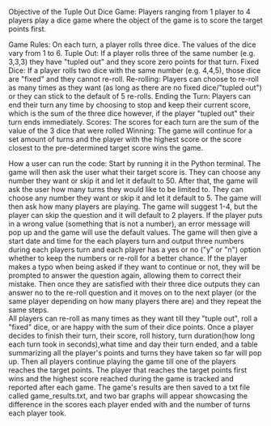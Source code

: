 Objective of the Tuple Out Dice Game: 
Players ranging from 1 player to 4 players play a dice game where the object of the game is to score the target points first. 
 
Game Rules: 
On each turn, a player rolls three dice. The values of the dice vary from 1 to 6. 
Tuple Out: If a player rolls three of the same number (e.g. 3,3,3) they have "tupled out" and they score zero points for that turn.
Fixed Dice: If a player rolls two dice with the same number (e.g. 4,4,5), those dice are "fixed" and they cannot re-roll. 
Re-rolling: Players can choose to re-roll as many times as they want (as long as there are no fixed dice/"tupled out") or they can stick to the default of 5 re-rolls. 
Ending the Turn: Players can end their turn any time by choosing to stop and keep their current score, which is the sum of the three dice however, if the player "tupled out" their turn ends immediately. 
Scores: The scores for each turn are the sum of the value of the 3 dice that were rolled 
Winning: The game will continue for a set amount of turns and the player with the highest score or the score closest to the pre-determined target score wins the game.

How a user can run the code: 
Start by running it in the Python terminal. The game will then ask the user what their target score is. 
They can choose any number they want or skip it and let it default to 50. After that, the game will ask the user how many turns they would like to be limited to. 
They can choose any number they want or skip it and let it default to 5. The game will then ask how many players are playing. 
The game will suggest 1-4, but the player can skip the question and it will default to 2 players. 
If the player puts in a wrong value (something that is not a number), an error message will pop up and the game will use the default values. 
The game will then give a start date and time for the each players turn and output three numbers during each players turn and each player has a  yes or no ("y" or "n") option whether to keep the numbers or re-roll for a better chance. 
If the player makes a typo when being asked if they want to continue or not, they will be prompted to answer the question again, allowing them to correct their mistake. 
Then once they are satisfied with their three dice outputs they can answer no to the re-roll question and it moves on to the next player (or the same player depending on how many players there are) and they repeat the same steps.  
All players can re-roll as many times as they want till they "tuple out", roll a "fixed" dice, or are happy with the sum of their dice points. 
Once a player decides to finish their turn, their score, roll history, turn duration(how long each turn took in seconds),what time and day their turn ended, and a table summarizing all the player's points and turns they have taken so far will pop up. 
Then all players continue playing the game till one of the players reaches the target points. The player that reaches the target points first wins and the highest score reached during the game is tracked and reported after each game. 
The game's results are then saved to a txt file called game_results.txt, and two bar graphs will appear showcasing the difference in the scores each player ended with and the number of turns each player took.  
